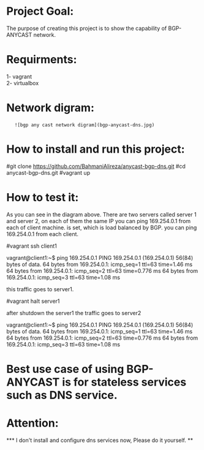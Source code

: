 
# Project Goal:
The purpose of creating this project is to show the capability of BGP-ANYCAST network.

# Requirments:
1- vagrant  
2- virtualbox  

# Network digram:
       ![bgp any cast network digram](bgp-anycast-dns.jpg)

# How to install and run this project:

  #git clone https://github.com/BahmaniAlireza/anycast-bgp-dns.git
  #cd anycast-bgp-dns.git
  #vagrant up

# How to test it:
As you can see in the diagram above. There are two servers called server 1 and server 2, on each of them the same IP you can ping 169.254.0.1 from each of client machine. is set, which is load balanced by BGP.
you can ping 169.254.0.1 from each client.

  #vagrant ssh client1

  vagrant@client1:~$ ping 169.254.0.1
  PING 169.254.0.1 (169.254.0.1) 56(84) bytes of data.
  64 bytes from 169.254.0.1: icmp_seq=1 ttl=63 time=1.46 ms
  64 bytes from 169.254.0.1: icmp_seq=2 ttl=63 time=0.776 ms
  64 bytes from 169.254.0.1: icmp_seq=3 ttl=63 time=1.08 ms

  this traffic goes to server1.

  #vagrant halt server1

  after shutdown the server1 the traffic goes to server2

  vagrant@client1:~$ ping 169.254.0.1
  PING 169.254.0.1 (169.254.0.1) 56(84) bytes of data.
  64 bytes from 169.254.0.1: icmp_seq=1 ttl=63 time=1.46 ms
  64 bytes from 169.254.0.1: icmp_seq=2 ttl=63 time=0.776 ms
  64 bytes from 169.254.0.1: icmp_seq=3 ttl=63 time=1.08 ms


# Best use case of using BGP-ANYCAST is for stateless services such as DNS service.

# Attention: 
*** I don't install and configure dns services now, Please do it yourself. **
